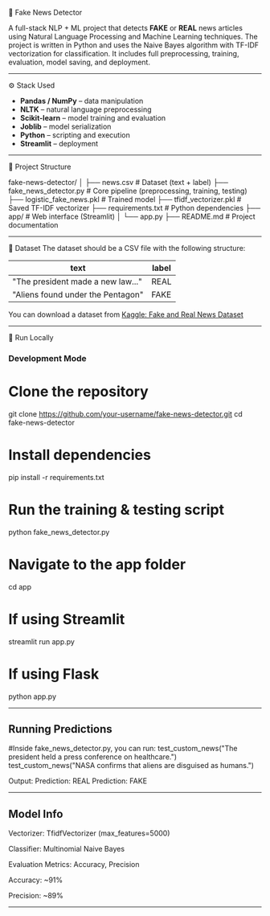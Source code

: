 📰 Fake News Detector

A full-stack NLP + ML project that detects **FAKE** or **REAL** news articles using Natural Language Processing and Machine Learning techniques. 
The project is written in Python and uses the Naive Bayes algorithm with TF-IDF vectorization for classification. It includes full preprocessing, training, evaluation,
model saving, and deployment.
___________________________________________________________________________________________________________________________________________________________________________________
⚙️ Stack Used

- **Pandas / NumPy** – data manipulation  
- **NLTK** – natural language preprocessing  
- **Scikit-learn** – model training and evaluation  
- **Joblib** – model serialization  
- **Python** – scripting and execution  
- **Streamlit** – deployment
___________________________________________________________________________________________________________________________________________________________________________________
📂 Project Structure

fake-news-detector/
│
├── news.csv # Dataset (text + label)
├── fake_news_detector.py # Core pipeline (preprocessing, training, testing)
├── logistic_fake_news.pkl # Trained model
├── tfidf_vectorizer.pkl # Saved TF-IDF vectorizer
├── requirements.txt # Python dependencies
├── app/ # Web interface (Streamlit)
│ └── app.py
├── README.md # Project documentation

_______________________________________________________________________________________________________________________________________________________________________________
📁 Dataset
The dataset should be a CSV file with the following structure:

| text                                | label |
|-------------------------------------|-------|
| "The president made a new law..."   | REAL  |
| "Aliens found under the Pentagon"   | FAKE  |

You can download a dataset from [Kaggle: Fake and Real News Dataset](https://www.kaggle.com/clmentbisaillon/fake-and-real-news-dataset)
_______________________________________________________________________________________________________________________________________________________________________________
🚀 Run Locally

### Development Mode

# Clone the repository
git clone https://github.com/your-username/fake-news-detector.git
cd fake-news-detector

# Install dependencies
pip install -r requirements.txt

# Run the training & testing script
python fake_news_detector.py

# Navigate to the app folder
cd app

# If using Streamlit
streamlit run app.py

# If using Flask
python app.py
________________________________________________________________________________________________________________________________________________________________________________
 Running Predictions
 -------------------

#Inside fake_news_detector.py, you can run:
test_custom_news("The president held a press conference on healthcare.")
test_custom_news("NASA confirms that aliens are disguised as humans.")

Output:
Prediction: REAL
Prediction: FAKE
_______________________________________________________________________________________________________________________________________________________________________________
Model Info
----------
Vectorizer: TfidfVectorizer (max_features=5000)

Classifier: Multinomial Naive Bayes

Evaluation Metrics: Accuracy, Precision

Accuracy: ~91%

Precision: ~89%
_______________________________________________________________________________________________________________________________________________________________________________
